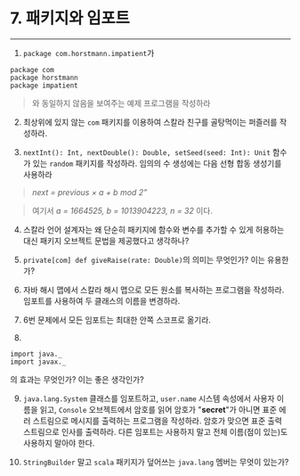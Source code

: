 # 7. 패키지와 임포트

- - -

1) `package com.horstmann.impatient`가

```
package com
package horstmann
package impatient
```
> 와 동일하지 않음을 보여주는 예제 프로그램을 작성하라

2) 최상위에 있지 않는 `com` 패키지를 이용하여 스칼라 친구를 골탕먹이는 퍼즐러를 작성하라.

3) `nextInt(): Int, nextDouble(): Double, setSeed(seed: Int): Unit` 함수가 있는 `random` 패키지를 작성하라. 임의의 수 생성에는 다음 선형 합동 생성기를 사용하라

> *next = previous &times; a + b _mod_ 2&rdquo;*

> 여기서 *a = 1664525, b = 1013904223, n = 32* 이다.

4) 스칼라 언어 설계자는 왜 단순히 패키지에 함수와 변수를 추가할 수 있게 허용하는 대신 패키지 오브젝트 문법을 제공했다고 생각하나?

5) `private[com] def giveRaise(rate: Double)`의 의미는 무엇인가? 이는 유용한가?

6) 자바 해시 맵에서 스칼라 해시 맵으로 모든 원소를 복사하는 프로그램을 작성하라. 임포트를 사용하여 두 클래스의 이름을 변경하라.

7) 6번 문제에서 모든 임포트는 최대한 안쪽 스코프로 옮기라.

8)
```
import java._
import javax._
```
의 효과는 무엇인가? 이는 좋은 생각인가?

9) `java.lang.System` 클래스를 임포트하고, `user.name` 시스템 속성에서 사용자 이름을 읽고, `Console` 오브젝트에서 암호를 읽어 암호가 "**secret**"가 아니면 표준 에러 스트림으로 메시지를 출력하는 프로그램을 작성하라. 암호가 맞으면 표준 출력 스트림으로 인사를 출력하라. 다른 임포트는 사용하지 말고 전체 이름(점이 있는)도 사용하지 말아야 한다.

10) `StringBuilder` 말고 `scala` 패키지가 덮어쓰는 `java.lang` 멤버는 무엇이 있는가?


